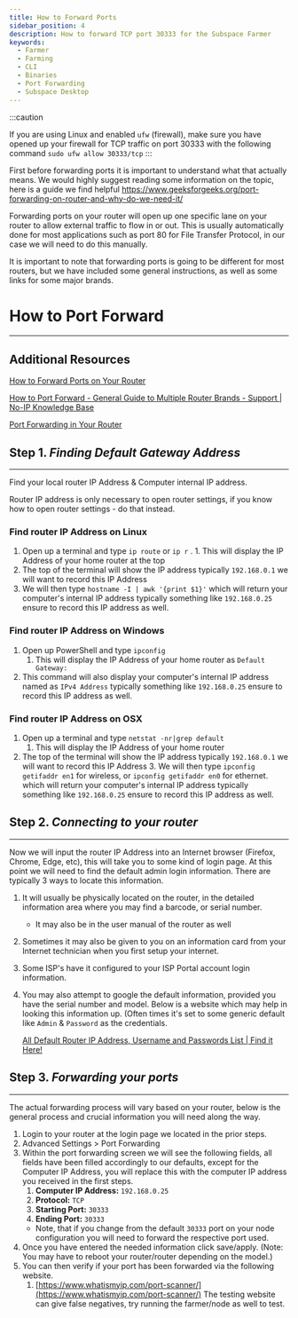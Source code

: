 ```yaml
---
title: How to Forward Ports
sidebar_position: 4
description: How to forward TCP port 30333 for the Subspace Farmer
keywords:
  - Farmer
  - Farming
  - CLI
  - Binaries
  - Port Forwarding
  - Subspace Desktop
---
```


:::caution



If you are using Linux and enabled `ufw` (firewall), make sure you have opened up your firewall for TCP traffic on port 30333 with the following command `sudo ufw allow 30333/tcp`
:::




First before forwarding ports it is important to understand what that actually means. We would highly suggest reading some information on the topic, here is a guide we find helpful https://www.geeksforgeeks.org/port-forwarding-on-router-and-why-do-we-need-it/

Forwarding ports on your router will open up one specific lane on your router to allow external traffic to flow in or out. This is usually automatically done for most applications such as port 80 for File Transfer Protocol, in our case we will need to do this manually.

It is important to note that forwarding ports is going to be different for most routers, but we have included some general instructions, as well as some links for some major brands.


# How to Port Forward
---
## Additional Resources

[How to Forward Ports on Your Router](https://www.lifewire.com/how-to-port-forward-4163829)

[How to Port Forward - General Guide to Multiple Router Brands - Support | No-IP Knowledge Base](https://www.noip.com/support/knowledgebase/general-port-forwarding-guide/)

[Port Forwarding in Your Router](https://portforward.com/how-to-port-forward/)

## Step 1. *Finding Default Gateway Address*
---
Find your local router IP Address & Computer internal IP address.

Router IP address is only necessary to open router settings, if you know how to open router settings - do that instead.

### Find router IP Address on Linux
1. Open up a terminal and type `ip route` or `ip r` . 1. This will display the IP Address of your home router at the top
2. The top of the terminal will show the IP address typically `192.168.0.1` we will want to record this IP Address
3. We will then type `hostname -I | awk '{print $1}'`  which will return your computer's internal IP address typically something like `192.168.0.25` ensure to record this IP address as well.

### Find router IP Address on Windows
1. Open up PowerShell and type `ipconfig`
    1. This will display the IP Address of your home router as `Default Gateway:`
2. This command will also display your computer's internal IP address named as `IPv4 Address` typically something like `192.168.0.25` ensure to record this IP address as well.

### Find router IP Address on OSX
1. Open up a terminal and type `netstat -nr|grep default`
    1. This will display the IP Address of your home router
2. The top of the terminal will show the IP address typically `192.168.0.1` we will want to record this IP Address
    3. We will then type `ipconfig getifaddr en1` for wireless, or `ipconfig getifaddr en0` for ethernet.  which will return your computer's internal IP address typically something like `192.168.0.25` ensure to record this IP address as well.

## Step 2. *Connecting to your router*
---
Now we will input the router IP Address into an Internet browser (Firefox, Chrome, Edge, etc), this will take you to some kind of login page. At this point we will need to find the default admin login information. There are typically 3 ways to locate this information.

1. It will usually be physically located on the router, in the detailed information area where you may find a barcode, or serial number.
    * It may also be in the user manual of the router as well
2. Sometimes it may also be given to you on an information card from your Internet technician when you first setup your internet.
3. Some ISP's have it configured to your ISP Portal account login information.
4. You may also attempt to google the default information, provided you have the serial number and model. Below is a website which may help in looking this information up. (Often times it's set to some generic default like `Admin` & `Password` as the credentials.

    [All Default Router IP Address, Username and Passwords List | Find it Here!](https://routerslogin.com/all/default-router-list)

## Step 3. *Forwarding your ports*
---
The actual forwarding process will vary based on your router, below is the general process and crucial information you will need along the way.

1. Login to your router at the login page we located in the prior steps.
2. Advanced Settings > Port Forwarding
3. Within the port forwarding screen we will see the following fields, all fields have been filled accordingly to our defaults, except for the Computer IP Address, you will replace this with the computer IP address you received in the first steps.
    1. **Computer IP Address:** `192.168.0.25`
    2. **Protocol:** `TCP`
    3. **Starting Port:** `30333`
    4. **Ending Port:** `30333`
    * Note, that if you change from the default `30333` port on your node configuration you will need to forward the respective port used.
4. Once you have entered the needed information click save/apply. (Note: You may have to reboot your router/router depending on the model.)
5. You can then verify if your port has been forwarded via the following website.
    1. [https://www.whatismyip.com/port-scanner/](https://www.whatismyip.com/port-scanner/) The testing website can give false negatives, try running the farmer/node as well to test.
